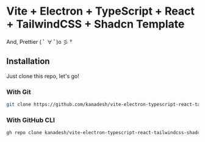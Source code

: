 # Vite + Electron + TypeScript + React + TailwindCSS + Shadcn Template

And, Prettier ( ﾟ ∀ ﾟ)o 彡 °

## Installation

Just clone this repo, let's go!

### With Git

```sh
git clone https://github.com/kanadesh/vite-electron-typescript-react-tailwindcss-shadcn-template
```

### With GitHub CLI

```sh
gh repo clone kanadesh/vite-electron-typescript-react-tailwindcss-shadcn-template
```
